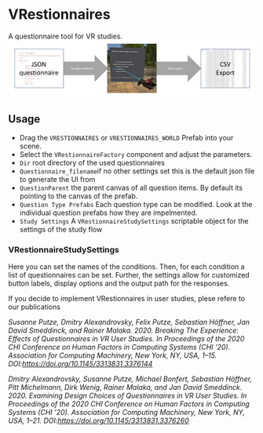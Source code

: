 # VRestionnaires
A questionnaire tool for VR studies.
![VRestionnairesTool](pics/VRestionnairesTool.jpg)

## Usage
 - Drag the `VRESTIONNAIRES` or `VRESTIONNAIRES_WORLD` Prefab into your scene.
 - Select the `VRestionnaireFactory` component and adjust the parameters.
  - `Dir` root directory of the used questionnaires
  - `Questionnaire_filename`if no other settings set this is the default json file to generate the UI from
  - `QuestionParent` the parent canvas of all question items. By default its pointing to the canvas of the prefab.
  - `Question Type Prefabs` Each question type can be modified. Look at the individual question prefabs how they are impelmented.
 - `Study Settings` A `VRestionnaireStudySettings` scriptable object for the settings of the study flow
 
 ### VRestionnaireStudySettings
 Here you can set the names of the conditions. Then, for each condition a list of questionnaires can be set.
 Further, the settings allow for customized button labels, display options and the output path for the responses.





If you decide to implement VRestionnaires in user studies, plese refere to our publications


*Susanne Putze, Dmitry Alexandrovsky, Felix Putze, Sebastian Höffner, Jan David Smeddinck, and Rainer Malaka. 2020. Breaking The Experience: Effects of Questionnaires in VR User Studies. In Proceedings of the 2020 CHI Conference on Human Factors in Computing Systems (CHI ’20). Association for Computing Machinery, New York, NY, USA, 1–15. DOI:https://doi.org/10.1145/3313831.3376144*

*Dmitry Alexandrovsky, Susanne Putze, Michael Bonfert, Sebastian Höffner, Pitt Michelmann, Dirk Wenig, Rainer Malaka, and Jan David Smeddinck. 2020. Examining Design Choices of Questionnaires in VR User Studies. In Proceedings of the 2020 CHI Conference on Human Factors in Computing Systems (CHI ’20). Association for Computing Machinery, New York, NY, USA, 1–21. DOI:https://doi.org/10.1145/3313831.3376260*
